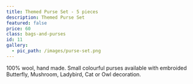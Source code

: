 ```yaml
---
title: Themed Purse Set - 5 pieces
description: Themed Purse Set
featured: false
price: 60
class: bags-and-purses
id: 11
gallery:
  - pic_path: /images/purse-set.png
---
```



100% wool, hand made. Small colourful purses available with embroided Butterfly, Mushroom, Ladybird, Cat or Owl decoration.
